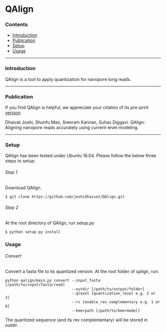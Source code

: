 # QAlign 

### Contents <a id='contents'></a>

* <a href='#intro'>Introduction</a>
* <a href='#pub'>Publication</a>
* <a href='#setup'>Setup</a>
* <a href='#use'>Usage</a>

---

### Introduction <a id='intro'></a>

QAlign is a tool to apply quantization for nanopore long reads.

---

### Publication <a id='pub'></a>

If you find QAlign is helpful, we appreciate your citation of its pre-print [version](https://www.biorxiv.org/content/10.1101/862813v1):

Dhaivat Joshi, Shunfu Mao, Sreeram Kannan, Suhas Diggavi. QAlign: Aligning nanopore reads accurately using current-level modeling.

---

### Setup <a id='setup'></a>

QAlign has been tested under Ubuntu 16.04. Please follow the below three steps to setup:

###### Step 1
Download QAlign.
```
$ git clone https://github.com/joshidhaivat/QAlign.git
```

###### Step 2
At the root directory of QAlign, run setup.py
```
$ python setup.py install
```

### Usage <a id='use'></a>

###### Convert
Convert a fasta file to its quantized version. At the root folder of qalign, run:

```
python qalign/main.py convert --input_fasta [/path/to/input/fasta/read]
                              --outdir [/path/to/output/folder]
                              --qlevel [quantization_level e.g. 2 or 3]
                              --rc [enable_rev_complementary e.g. 1 or 0]
                              --kmerpath [/path/to/kmermodel]
```

The quantized sequence (and its rev complementary) will be stored in outdir.

